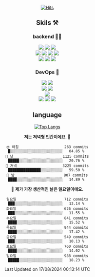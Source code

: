 <div align="center">

[![Hits](https://hits.seeyoufarm.com/api/count/incr/badge.svg?url=https%3A%2F%2Fgithub.com%2Fzxcv9203%2Fhit-counter&count_bg=%23FF7272&title_bg=%23324C2E&icon=codeigniter.svg&icon_color=%23DD5B5B&title=%EB%B0%A9%EB%AC%B8%EC%9E%90&edge_flat=false)](https://hits.seeyoufarm.com)
  
## Skils ⚒️
### backend 🧑‍💻
  
<img src="https://img.shields.io/badge/Java-FF6600?style=flat-square&logo=buymeacoffee&logoColor=white"/>
<img src="https://img.shields.io/badge/Go-0099FF?style=flat-square&logo=go&logoColor=white"/>
<img src="https://img.shields.io/badge/Kotlin-7F52FF?style=flat-square&logo=kotlin&logoColor=white"/>
  
  
<br />
  
<img src="https://img.shields.io/badge/Spring-339933?style=flat-square&logo=Spring&logoColor=white"/>
<img src="https://img.shields.io/badge/Spring Boot-339933?style=flat-square&logo=Spring Boot&logoColor=white"/>
<img src="https://img.shields.io/badge/Spring Security-339933?style=flat-square&logo=Spring Security&logoColor=white"/>
  
<img src="https://img.shields.io/badge/Spring Data JPA-339933?style=flat-square&logo=Hibernate&logoColor=white"/>

<br />
  
  <img src="https://img.shields.io/badge/mysql-0099FF?style=flat-square&logo=mysql&logoColor=white"/>
  <img src="https://img.shields.io/badge/mariadb-0099FF?style=flat-square&logo=mariadb&logoColor=white"/>
  <img src="https://img.shields.io/badge/mongoDB-47A248?style=flat-square&logo=mongodb&logoColor=white"/>
  
  
### DevOps 🚀
  
  <img src="https://img.shields.io/badge/docker-2496ED?style=flat-square&logo=docker&logoColor=white"/>
  <img src="https://img.shields.io/badge/kubernetes-326CE5?style=flat-square&logo=kubernetes&logoColor=white"/>
  
  <br />
  
  <img src="https://img.shields.io/badge/Github Actions-2088FF?style=flat-square&logo=githubactions&logoColor=white"/>
  <img src="https://img.shields.io/badge/Jenkins-D24939?style=flat-square&logo=jenkins&logoColor=white"/>
  
  
  <br />
  <img src="https://img.shields.io/badge/terraform-7B42BC?style=flat-square&logo=terraform&logoColor=white"/>
  
  <br />
  <img src="https://img.shields.io/badge/Amazon AWS-232F3E?style=flat-square&logo=Amazon AWS&logoColor=white"/>

  <img src="https://img.shields.io/badge/GCP-4285F4?style=flat-square&logo=googlecloud&logoColor=white"/>
  <img src="https://img.shields.io/badge/NCP-03C75A?style=flat-square&logo=naver&logoColor=white"/>
  
  
## language

[![Top Langs](https://github-readme-stats.vercel.app/api/top-langs/?username=zxcv9203&hide=html&exclude_repo=zxcv9203.github.io,golB&theme=grate-gatsby)](https://github.com/zxcv9203/github-readme-stats)
  
<!--START_SECTION:waka-->
**저는 저녁형 인간이에요. 🦉** 

```text
🌞 아침                     263 commits         █░░░░░░░░░░░░░░░░░░░░░░░░   04.85 % 
🌆 낮　                     1125 commits        █████░░░░░░░░░░░░░░░░░░░░   20.76 % 
🌃 저녁                     3225 commits        ███████████████░░░░░░░░░░   59.50 % 
🌙 밤　                     807 commits         ████░░░░░░░░░░░░░░░░░░░░░   14.89 % 
```
📅 **제가 가장 생산적인 날은 일요일이에요.** 

```text
월요일                      712 commits         ███░░░░░░░░░░░░░░░░░░░░░░   13.14 % 
화요일                      626 commits         ███░░░░░░░░░░░░░░░░░░░░░░   11.55 % 
수요일                      841 commits         ████░░░░░░░░░░░░░░░░░░░░░   15.52 % 
목요일                      944 commits         ████░░░░░░░░░░░░░░░░░░░░░   17.42 % 
금요일                      549 commits         ███░░░░░░░░░░░░░░░░░░░░░░   10.13 % 
토요일                      760 commits         ████░░░░░░░░░░░░░░░░░░░░░   14.02 % 
일요일                      988 commits         █████░░░░░░░░░░░░░░░░░░░░   18.23 % 
```



 Last Updated on 17/08/2024 00:13:14 UTC
<!--END_SECTION:waka-->
  
</div>

